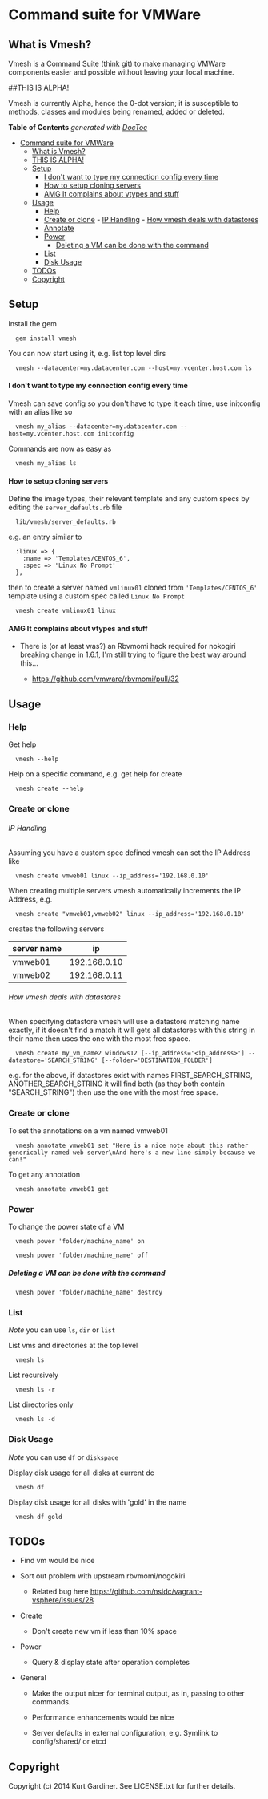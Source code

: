 # Command suite for VMWare

## What is Vmesh?

Vmesh is a Command Suite (think git) to make managing VMWare components easier and possible without leaving your local machine.

##THIS IS ALPHA!

Vmesh is currently Alpha, hence the 0-dot version; it is susceptible to methods, classes and modules being renamed, added or deleted.

**Table of Contents**  *generated with [DocToc](http://doctoc.herokuapp.com/)*

- [Command suite for VMWare](#)
  - [What is Vmesh?](#)
  - [THIS IS ALPHA!](#)
  - [Setup](#)
      - [I don't want to type my connection config every time](#)
      - [How to setup cloning servers](#)
      - [AMG It complains about vtypes and stuff](#)
  - [Usage](#)
    - [Help](#)
    - [Create or clone](#)
          - [IP Handling](#)
          - [How vmesh deals with datastores](#)
    - [Annotate](#)
    - [Power](#)
        - [Deleting a VM can be done with the command](#)
    - [List](#)
    - [Disk Usage](#)
  - [TODOs](#)
  - [Copyright](#)

## Setup

Install the gem

```
  gem install vmesh
```

You can now start using it, e.g. list top level dirs
```
  vmesh --datacenter=my.datacenter.com --host=my.vcenter.host.com ls
```

#### I don't want to type my connection config every time

Vmesh can save config so you don't have to type it each time, use initconfig with an alias like so

```
  vmesh my_alias --datacenter=my.datacenter.com --host=my.vcenter.host.com initconfig
```

Commands are now as easy as

```
  vmesh my_alias ls
```

#### How to setup cloning servers

Define the image types, their relevant template and any custom specs by editing the `server_defaults.rb` file

```
  lib/vmesh/server_defaults.rb 
```

e.g. an entry similar to
```
  :linux => {
    :name => 'Templates/CENTOS_6',
    :spec => 'Linux No Prompt'
  },
```

then to create a server named `vmlinux01` cloned from `'Templates/CENTOS_6'` template using a custom spec called `Linux No Prompt`

```
  vmesh create vmlinux01 linux
```

#### AMG It complains about vtypes and stuff

* There is (or at least was?) an Rbvmomi hack required for nokogiri breaking change in 1.6.1, I'm still trying to figure the best way around this...

  * https://github.com/vmware/rbvmomi/pull/32


## Usage

### Help

Get help
  
```
  vmesh --help
```

Help on a specific command, e.g. get help for create

```
  vmesh create --help
```

### Create or clone

###### IP Handling

Assuming you have a custom spec defined vmesh can set the IP Address like
```
  vmesh create vmweb01 linux --ip_address='192.168.0.10'
```

When creating multiple servers vmesh automatically increments the IP Address, e.g.
```
  vmesh create "vmweb01,vmweb02" linux --ip_address='192.168.0.10'
```
creates the following servers

| server name | ip           |
| ----------- | ------------ |
| vmweb01     | 192.168.0.10 |
| vmweb02     | 192.168.0.11 |


###### How vmesh deals with datastores

When specifying datastore vmesh will use a datastore matching name exactly, if it doesn't find a match it will gets all datastores with this string in their name then uses the one with the most free space.

```
  vmesh create my_vm_name2 windows12 [--ip_address='<ip_address>'] --datastore='SEARCH_STRING' [--folder='DESTINATION_FOLDER']
```
e.g. for the above, if datastores exist with names FIRST_SEARCH_STRING, ANOTHER_SEARCH_STRING it will find both (as they both contain "SEARCH_STRING") then use the one with the most free space.


### Create or clone

To set the annotations on a vm named vmweb01
```
  vmesh annotate vmweb01 set "Here is a nice note about this rather generically named web server\nAnd here's a new line simply because we can!"
```

To get any annotation
```
  vmesh annotate vmweb01 get
```


### Power

To change the power state of a VM

```
  vmesh power 'folder/machine_name' on
```

```
  vmesh power 'folder/machine_name' off
```

##### Deleting a VM can be done with the command

```
  vmesh power 'folder/machine_name' destroy
```

### List

_Note_ you can use `ls`, `dir` or `list`

List vms and directories at the top level

```
  vmesh ls
```

List recursively

```
  vmesh ls -r
```

List directories only

```
  vmesh ls -d
```

### Disk Usage

_Note_ you can use `df` or `diskspace`

Display disk usage for all disks at current dc

```
  vmesh df
```

Display disk usage for all disks with 'gold' in the name

```
  vmesh df gold
```

## TODOs

* Find vm would be nice

* Sort out problem with upstream rbvmomi/nogokiri

  * Related bug here https://github.com/nsidc/vagrant-vsphere/issues/28

* Create

  * Don't create new vm if less than 10% space

* Power
  
  * Query & display state after operation completes

* General

  * Make the output nicer for terminal output, as in, passing to other commands.

  * Performance enhancements would be nice

  * Server defaults in external configuration, e.g. Symlink to config/shared/ or etcd


## Copyright

Copyright (c) 2014 Kurt Gardiner. See LICENSE.txt for further details.


